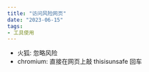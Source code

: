 ```yaml
---
title: "访问风险网页"
date: "2023-06-15"
tags:
- 工具使用
---
```


- 火狐: 忽略风险
- chromium: 直接在网页上敲 thisisunsafe 回车